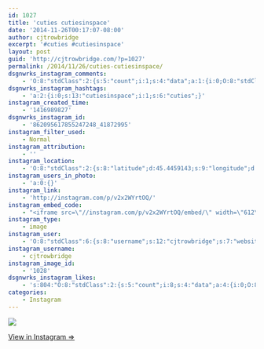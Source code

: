 ```yaml
---
id: 1027
title: 'cuties cutiesinspace'
date: '2014-11-26T00:17:07-08:00'
author: cjtrowbridge
excerpt: '#cuties #cutiesinspace'
layout: post
guid: 'http://cjtrowbridge.com/?p=1027'
permalink: /2014/11/26/cuties-cutiesinspace/
dsgnwrks_instagram_comments:
    - 'O:8:"stdClass":2:{s:5:"count";i:1;s:4:"data";a:1:{i:0;O:8:"stdClass":4:{s:12:"created_time";s:10:"1416990364";s:4:"text";s:20:"Cutest. Faceblasted.";s:4:"from";O:8:"stdClass":4:{s:8:"username";s:9:"nguhjones";s:15:"profile_picture";s:107:"https://igcdn-photos-b-a.akamaihd.net/hphotos-ak-xap1/t51.2885-19/10727787_728345577258937_1924414005_a.jpg";s:2:"id";s:10:"1537354302";s:9:"full_name";s:14:"Daniel Simpson";}s:2:"id";s:18:"862100122881675367";}}}'
dsgnwrks_instagram_hashtags:
    - 'a:2:{i:0;s:13:"cutiesinspace";i:1;s:6:"cuties";}'
instagram_created_time:
    - '1416989827'
dsgnwrks_instagram_id:
    - '862095617855247248_41872995'
instagram_filter_used:
    - Normal
instagram_attribution:
    - ''
instagram_location:
    - 'O:8:"stdClass":2:{s:8:"latitude";d:45.4459143;s:9:"longitude";d:-122.6261122;}'
instagram_users_in_photo:
    - 'a:0:{}'
instagram_link:
    - 'http://instagram.com/p/v2x2WYrtOQ/'
instagram_embed_code:
    - "<iframe src=\"//instagram.com/p/v2x2WYrtOQ/embed/\" width=\"612\" height=\"710\" frameborder=\"0\" scrolling=\"no\" allowtransparency=\"true\"></iframe>\n"
instagram_type:
    - image
instagram_user:
    - 'O:8:"stdClass":6:{s:8:"username";s:12:"cjtrowbridge";s:7:"website";s:0:"";s:15:"profile_picture";s:103:"https://igcdn-photos-f-a.akamaihd.net/hphotos-ak-xpa1/t51.2885-19/925559_452430704897917_67836701_a.jpg";s:9:"full_name";s:13:"CJ Trowbridge";s:3:"bio";s:0:"";s:2:"id";s:8:"41872995";}'
instagram_username:
    - cjtrowbridge
instagram_image_id:
    - '1028'
dsgnwrks_instagram_likes:
    - 's:804:"O:8:"stdClass":2:{s:5:"count";i:8;s:4:"data";a:4:{i:0;O:8:"stdClass":4:{s:8:"username";s:13:"brittanycrary";s:15:"profile_picture";s:105:"https://igcdn-photos-a-a.akamaihd.net/hphotos-ak-xfa1/t51.2885-19/10952573_388233004681880_56363423_a.jpg";s:2:"id";s:8:"17293273";s:9:"full_name";s:14:"Brittany Crary";}i:1;O:8:"stdClass":4:{s:8:"username";s:13:"djbuckydungun";s:15:"profile_picture";s:106:"https://igcdn-photos-h-a.akamaihd.net/hphotos-ak-xaf1/t51.2885-19/10919137_971718756174231_205640470_a.jpg";s:2:"id";s:9:"199456559";s:9:"full_name";s:16:"DJ Bucky Dun-Gun";}i:2;O:8:"stdClass":4:{s:8:"username";s:6:"d_ram5";s:15:"profile_picture";s:107:"https://igcdn-photos-a-a.akamaihd.net/hphotos-ak-xfa1/t51.2885-19/10932071_1400221966943928_623451215_a.jpg";s:2:"id";s:7:"9930399";s:9:"full_name";s:24:"";'
categories:
    - Instagram
---
```


[![](http://blog.cjtrowbridge.com/wp-content/uploads/2014/11/10802876_992665710759334_2073071474_n2.jpg)](http://instagram.com/p/v2x2WYrtOQ/)

[View in Instagram ⇒](http://instagram.com/p/v2x2WYrtOQ/)